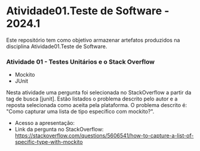# Atividade01.Teste de Software -  2024.1
Este repositório tem como objetivo armazenar artefatos produzidos na disciplina Atividade01.Teste de Software.

### Atividade 01 - Testes Unitários e o Stack Overflow
- Mockito
- JUnit

Nesta atividade uma pergunta foi selecionada no StackOverflow a partir da tag de busca [junit]. Estão listados o problema descrito pelo autor e a reposta selecionada como aceita pela plataforma. 
O problema descrito é: "Como capturar uma lista de tipo específico com mockito?".

- Acesso a apresentação:
- Link da pergunta no StackOverflow: https://stackoverflow.com/questions/5606541/how-to-capture-a-list-of-specific-type-with-mockito